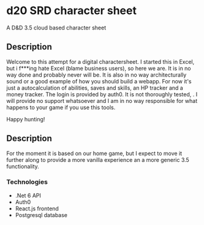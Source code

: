 # d20 SRD character sheet

A D&D 3.5 cloud based character sheet

## Description

Welcome to this attempt for a digital charactersheet. I started this in Excel, but i f***ing hate Excel (blame business users), so here we are. It is in no way done and probably never will be. It is also in no way architecturally sound or a good example of how you should build a webapp. For now it's just a autocalculation of abilities, saves and skills, an HP tracker and a money tracker. The login is provided by auth0. It is not thoroughly tested, . I will provide no support whatsoever and I am in no way responsible for what happens to your game if you use this tools.

Happy hunting!

## Description

For the moment it is based on our home game, but I expect to move it further along to provide a more vanilla experience an a more generic 3.5 functionality.


### Technologies

* .Net 6 API
* Auth0
* React.js frontend
* Postgresql database
